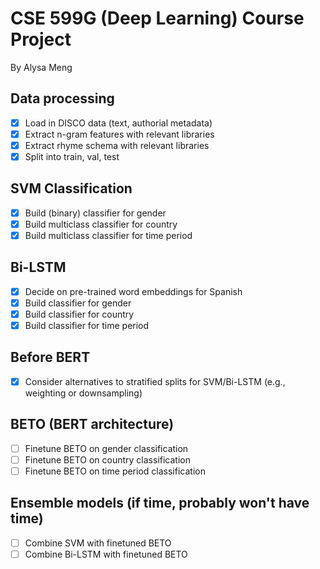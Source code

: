 # CSE 599G (Deep Learning) Course Project

By Alysa Meng

## Data processing

- [X] Load in DISCO data (text, authorial metadata)
- [X] Extract n-gram features with relevant libraries
- [X] Extract rhyme schema with relevant libraries
- [X] Split into train, val, test

## SVM Classification

- [X] Build (binary) classifier for gender
- [X] Build multiclass classifier for country
- [X] Build multiclass classifier for time period

## Bi-LSTM

- [X] Decide on pre-trained word embeddings for Spanish
- [X] Build classifier for gender
- [X] Build classifier for country
- [X] Build classifier for time period

## Before BERT

- [X] Consider alternatives to stratified splits for SVM/Bi-LSTM (e.g., weighting or downsampling)

## BETO (BERT architecture)

- [ ] Finetune BETO on gender classification
- [ ] Finetune BETO on country classification
- [ ] Finetune BETO on time period classification

## Ensemble models (if time, probably won't have time)

- [ ] Combine SVM with finetuned BETO
- [ ] Combine Bi-LSTM with finetuned BETO